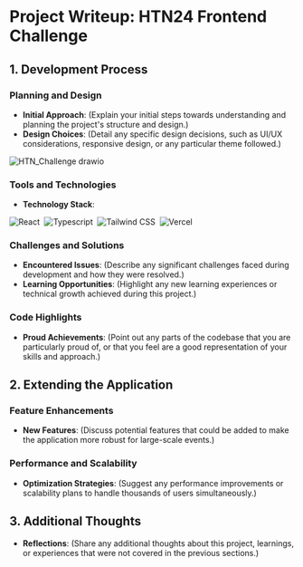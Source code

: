 # Project Writeup: HTN24 Frontend Challenge

## 1. Development Process

### Planning and Design

- **Initial Approach**:
  (Explain your initial steps towards understanding and planning the project's structure and design.)
- **Design Choices**:
  (Detail any specific design decisions, such as UI/UX considerations, responsive design, or any particular theme followed.)

![HTN_Challenge drawio](https://github.com/ericcxie/htn24-frontend-challenge/assets/66566975/fc116251-c4d3-4791-9a76-c9e6cb2a28b1)

### Tools and Technologies

- **Technology Stack**:

<img src="https://img.shields.io/badge/react-%2320232a.svg?style=for-the-badge&logo=react&logoColor=%2361DAFB" alt="React"/>&nbsp;
<img src="https://img.shields.io/badge/Typescript-%2320232a.svg?style=for-the-badge&logo=typescript&logoColor=blue" alt="Typescript"/>&nbsp;
<img src="https://img.shields.io/badge/tailwindcss-%2338B2AC.svg?style=for-the-badge&logo=tailwind-css&logoColor=white" alt="Tailwind CSS"/>&nbsp;
<img src="https://img.shields.io/badge/Vercel-000000.svg?style=for-the-badge&logo=Vercel&logoColor=white" alt="Vercel"/>



### Challenges and Solutions

- **Encountered Issues**:
  (Describe any significant challenges faced during development and how they were resolved.)
- **Learning Opportunities**:
  (Highlight any new learning experiences or technical growth achieved during this project.)

### Code Highlights

- **Proud Achievements**:
  (Point out any parts of the codebase that you are particularly proud of, or that you feel are a good representation of your skills and approach.)

## 2. Extending the Application

### Feature Enhancements

- **New Features**:
  (Discuss potential features that could be added to make the application more robust for large-scale events.)

### Performance and Scalability

- **Optimization Strategies**:
  (Suggest any performance improvements or scalability plans to handle thousands of users simultaneously.)

## 3. Additional Thoughts

- **Reflections**:
  (Share any additional thoughts about this project, learnings, or experiences that were not covered in the previous sections.)
